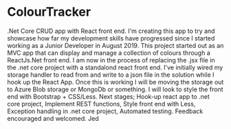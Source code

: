 # ColourTracker
.Net Core CRUD app with React front end.
I'm creating this app to try and showcase how far my development skills have progressed since I started working as a Junior Developer in August 2019. This project started out as an MVC app that can display and manage a collection of colours through a ReactJs.Net front end. I am now in the process of replacing the .jsx file in the .net core project with a standalond react front end. 
I've initially wired my storage handler to read from and write to a json file in the solution while I hook up the React App. Once this is working I will be moving the storage out to Azure Blob storage or MongoDb or something. 
I will look to style the front end with Bootstrap + CSS/Less.
Next stages;
Hook-up react app to .net core project,
Implement REST functions,
Style front end with Less,
Exception handling in .net core project,
Automated testing.
Feedback encouraged and welcomed.
Jed

